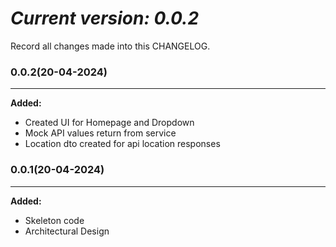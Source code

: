 # *Current version: 0.0.2*

Record all changes made into this CHANGELOG.


### 0.0.2(20-04-2024)

---

**Added:**

* Created UI for Homepage and Dropdown
* Mock API values return from service
* Location dto created for api location responses

### 0.0.1(20-04-2024)

---

**Added:**

* Skeleton code
* Architectural Design
